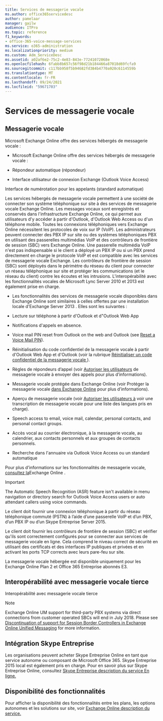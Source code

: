 ```yaml
---
title: Services de messagerie vocale
ms.author: office365servicedesc
author: pamelaar
manager: gailw
audience: ITPro
ms.topic: reference
f1_keywords:
- office-365-voice-message-services
ms.service: o365-administration
ms.localizationpriority: medium
ms.custom: Adm_ServiceDesc
ms.assetid: a02af6e2-75c2-4e83-843e-77241072068e
ms.openlocfilehash: 6fabb8b657c56f98d21b184466a87018d69fcfa9
ms.sourcegitcommit: c117bb958f5b94682fd384b4770a920c6114559b
ms.translationtype: MT
ms.contentlocale: fr-FR
ms.lasthandoff: 09/24/2021
ms.locfileid: "59671703"
---
```

# <a name="voice-message-services"></a>Services de messagerie vocale

## <a name="voice-mail"></a>Messagerie vocale

Microsoft Exchange Online offre des services hébergés de messagerie vocale :
  
- Microsoft Exchange Online offre des services hébergés de messagerie vocale :
    
- Répondeur automatique (répondeur)
    
- Interface utilisateur de connexion Exchange (Outlook Voice Access)
    
Interface de numérotation pour les appelants (standard automatique)
  
Les services hébergés de messagerie vocale permettent à une société de connecter son système téléphonique sur site à des services de messagerie vocale Exchange Online. Les messages vocaux sont enregistrés et conservés dans l'infrastructure Exchange Online, ce qui permet aux utilisateurs d'y accéder à partir d'Outlook, d'Outlook Web Access ou d'un téléphone mobile. Toutes les connexions téléphoniques vers Exchange Online nécessitent les protocoles de voix sur IP (VoIP). Les administrateurs peuvent connecter des PBX IP sur site ou des systèmes téléphoniques PBX en utilisant des passerelles multimédias VoIP et des contrôleurs de frontière de session (SBC) vers Exchange Online. Une passerelle multimédia VoIP n'est pas indispensable si le client a déployé un PBX IP ou si un PBX prend directement en charge le protocole VoIP et est compatible avec les services de messagerie vocale Exchange. Les contrôleurs de frontière de session (SBC) sont déployés dans le périmètre du réseau du client pour connecter un réseau téléphonique sur site et protéger les communications (et le réseau du client) contre les écoutes et les intrusions. L'interopérabilité avec les fonctionnalités vocales de Microsoft Lync Server 2010 et 2013 est également prise en charge.
  
- Les fonctionnalités des services de messagerie vocale disponibles dans Exchange Online sont similaires à celles offertes par une installation locale d'Exchange Server 2013 . Elles sont les suivantes :
    
- Lecture sur téléphone à partir d'Outlook et d"Outlook Web App
    
- Notifications d'appels en absence.
    
- Voice mail PIN reset from Outlook on the web and Outlook (see [Reset a Voice Mail PIN](/exchange/voice-mail-unified-messaging/set-outlook-voice-access-pin-security/reset-a-voice-mail-pin)).
    
- Réinitialisation du code confidentiel de la messagerie vocale à partir d'Outlook Web App et d'Outlook (voir la rubrique [Réinitialiser un code confidentiel de la messagerie vocale ](/exchange/voice-mail-unified-messaging/set-up-client-voice-mail-features/mwi-in-exchange-online)). 
    
- Règles de répondeurs d’appel (voir [Autoriser les utilisateurs](/exchange/voice-mail-unified-messaging/set-up-client-voice-mail-features/allow-voice-mail-users-to-forward-calls) de messagerie vocale à envoyer des appels pour plus d’informations).
    
- Messagerie vocale protégée dans Exchange Online (voir Protéger la messagerie vocale [dans Exchange Online](/exchange/voice-mail-unified-messaging/set-up-client-voice-mail-features/protect-voice-mail) pour plus d’informations).
    
- Aperçu de messagerie vocale (voir [Autoriser les utilisateurs à](/exchange/voice-mail-unified-messaging/set-up-client-voice-mail-features/allow-users-to-see-a-voice-mail-transcript) voir une transcription de messagerie vocale pour une liste des langues pris en charge).
    
- Speech access to email, voice mail, calendar, personal contacts, and personal contact groups.
    
- Accès vocal au courrier électronique, à la messagerie vocale, au calendrier, aux contacts personnels et aux groupes de contacts personnels.
    
- Recherche dans l'annuaire via Outlook Voice Access ou un standard automatique
    
Pour plus d’informations sur les fonctionnalités de messagerie vocale, [consultez la](/exchange/voice-mail-unified-messaging/voice-mail-unified-messaging)Exchange Online .
  
> [!IMPORTANT]
> The Automatic Speech Recognition (ASR) feature isn't available in menu navigation or directory search for Outlook Voice Access users or auto attendant callers using voice commands. 
>
> Le client doit fournir une connexion téléphonique à partir du réseau téléphonique commuté (PSTN) à l’aide d’une passerelle VoIP et d’un PBX, d’un PBX IP ou d’un Skype Entreprise Server 2015. 
>
> Le client doit fournir les contrôleurs de frontière de session (SBC) et vérifier qu'ils sont correctement configurés pour se connecter aux services de messagerie vocale en ligne. Cela comprend le niveau correct de sécurité en utilisant des certificats et des interfaces IP publiques et privées et en activant les ports TCP corrects avec leurs pare-feu sur site. 
>
> La messagerie vocale hébergée est disponible uniquement pour les Exchange Online Plan 2 et Office 365 Entreprise abonnés E3. 
  
## <a name="third-party-voice-mail-interoperability"></a>Interopérabilité avec messagerie vocale tierce

Interopérabilité avec messagerie vocale tierce
  
> [!NOTE]
> Exchange Online UM support for third-party PBX systems via direct connections from customer operated SBCs will end in July 2018. Please see [Discontinuation of support for Session Border Controllers in Exchange Online Unified Messaging](https://techcommunity.microsoft.com/t5/Exchange-Team-Blog/Discontinuation-of-support-for-Session-Border-Controllers-in/ba-p/607117) for more information. 
  
## <a name="skype-for-business-integration"></a>Intégration Skype Entreprise

Les organisations peuvent acheter Skype Entreprise Online en tant que service autonome ou composant de Microsoft Office 365. Skype Entreprise 2015 local est également pris en charge. Pour en savoir plus sur Skype Entreprise Online, consultez [Skype Entreprise description du service En ligne.](../skype-for-business-online-service-description/skype-for-business-online-service-description.md)
  
## <a name="feature-availability"></a>Disponibilité des fonctionnalités

Pour afficher la disponibilité des fonctionnalités entre les plans, les options autonomes et les solutions sur site, voir [Exchange Online description du service.](exchange-online-service-description.md)
